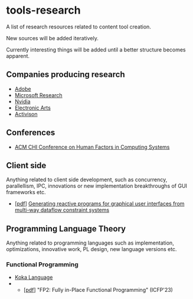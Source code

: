 # tools-research
A list of research resources related to content tool creation.

New sources will be added iteratively.

Currently interesting things will be added until a better structure becomes apparent.

## Companies producing research
* [Adobe](https://research.adobe.com/research/)
* [Microsoft Research](https://www.microsoft.com/en-us/research)
* [Nvidia](https://www.nvidia.com/en-us/research/)
* [Electronic Arts](https://www.ea.com/technology/research)
* [Activison](https://research.activision.com/)

## Conferences

* [ACM CHI Conference on Human Factors in Computing Systems](https://chi2023.acm.org/)

## Client side
Anything related to client side development, such as concurrency, parallellism, IPC, innovations or new implementation breakthroughs of GUI frameworks etc.

* \[[pdf](https://www.researchgate.net/profile/Sean-Parent-2/publication/304551227_Generating_reactive_programs_for_graphical_user_interfaces_from_multi-way_dataflow_constraint_systems/links/62e1bd309d410c5ff36963b2/Generating-reactive-programs-for-graphical-user-interfaces-from-multi-way-dataflow-constraint-systems.pdf)\] [Generating reactive programs for graphical user interfaces from multi-way dataflow constraint systems](https://dl.acm.org/doi/abs/10.1145/2814204.2814207)

## Programming Language Theory
Anything related to programming languages such as implementation, optimizations, innovative work, PL design, new language versions etc.

### Functional Programming
* [Koka Language](https://koka-lang.github.io/koka/doc/index.html)
* * \[[pdf](https://www.microsoft.com/en-us/research/uploads/prod/2023/05/fbip.pdf)\] "FP2: Fully in-Place Functional Programming" (ICFP'23)